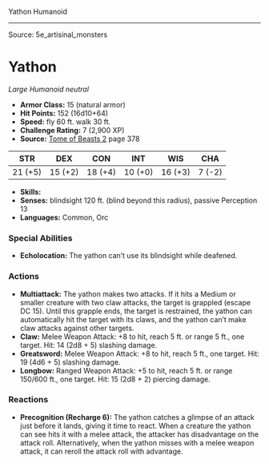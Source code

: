 <MonsterName/>Yathon</MonsterName>
<CreatureType/>Humanoid</CreatureType>



---

Source: 5e_artisinal_monsters

# Yathon

*Large* *Humanoid* *neutral*

- **Armor Class:** 15 (natural armor)
- **Hit Points:** 152 (16d10+64)
- **Speed:** fly 60 ft. walk 30 ft.
- **Challenge Rating:** 7 (2,900 XP)
- **Source:** [Tome of Beasts 2](https://koboldpress.com/kpstore/product/tome-of-beasts-2-for-5th-edition) page 378

| STR | DEX | CON | INT | WIS | CHA |
| --- | --- | --- | --- | --- | --- |
| 21 (+5) | 15 (+2) | 18 (+4) | 10 (+0) | 16 (+3) | 7 (-2) |

- **Skills:** 
- **Senses:** blindsight 120 ft. (blind beyond this radius), passive Perception 13
- **Languages:** Common, Orc

### Special Abilities

- **Echolocation:** The yathon can’t use its blindsight while deafened.

### Actions

- **Multiattack:** The yathon makes two attacks. If it hits a Medium or smaller creature with two claw attacks, the target is grappled (escape DC 15). Until this grapple ends, the target is restrained, the yathon can automatically hit the target with its claws, and the yathon can’t make claw attacks against other targets.
- **Claw:** Melee Weapon Attack: +8 to hit, reach 5 ft. or range 5 ft., one target. Hit: 14 (2d8 + 5) slashing damage.
- **Greatsword:** Melee Weapon Attack: +8 to hit, reach 5 ft., one target. Hit: 19 (4d6 + 5) slashing damage.
- **Longbow:** Ranged Weapon Attack: +5 to hit, reach 5 ft. or range 150/600 ft., one target. Hit: 15 (2d8 + 2) piercing damage.

### Reactions

- **Precognition (Recharge 6):** The yathon catches a glimpse of an attack just before it lands, giving it time to react. When a creature the yathon can see hits it with a melee attack, the attacker has disadvantage on the attack roll. Alternatively, when the yathon misses with a melee weapon attack, it can reroll the attack roll with advantage.




